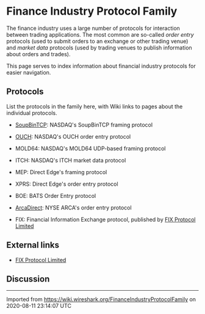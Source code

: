 # Finance Industry Protocol Family

The finance industry uses a large number of protocols for interaction between trading applications. The most common are so-called *order entry* protocols (used to submit orders to an exchange or other trading venue) and *market data* protocols (used by trading venues to publish information about orders and trades).

This page serves to index information about financial industry protocols for easier navigation.

## Protocols

List the protocols in the family here, with Wiki links to pages about the individual protocols.

  - [SoupBinTCP](/SoupBinTCP): NASDAQ's SoupBinTCP framing protocol

  - [OUCH](/OUCH): NASDAQ's OUCH order entry protocol

  - MOLD64: NASDAQ's MOLD64 UDP-based framing protocol

  - ITCH: NASDAQ's ITCH market data protocol

  - MEP: Direct Edge's framing protocol

  - XPRS: Direct Edge's order entry protocol

  - BOE: BATS Order Entry protocol

  - [ArcaDirect](/ArcaDirect): NYSE ARCA's order entry protocol

  - FIX: Financial Information Exchange protocol, published by [FIX Protocol Limited](http://www.fixprotocol.org)

## External links

  - [FIX Protocol Limited](http://www.fixprotocol.org)

## Discussion

---

Imported from https://wiki.wireshark.org/FinanceIndustryProtocolFamily on 2020-08-11 23:14:07 UTC

